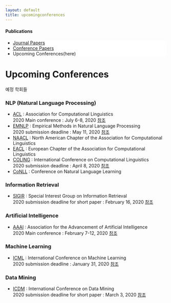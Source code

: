 ```yaml
---
layout: default
title: upcomingconferences
---
```

 <h4>Publications</h4>
 <div class="linklink" style = "background-color:#ffffff;border-radius:0 15px">
          <ul class="posts-list">
            <li class="post-link">
		    <a class="post-title" href="https://nlplab-skku.github.io/Publications/journalpapers/">Journal Papers</a>
            </li>
            <li class="post-link">
                    <a class="post-title" href="https://nlplab-skku.github.io/Publications/conferencepapers/">Conference Papers</a>
            </li>
            <li>Upcoming Conferences(here)
            </li>
          </ul>
  </div>

<div class="post">
  <h1 class="pageTitle">Upcoming Conferences</h1>	
  <p class="meta">예정 학회들</p>
  <h3>NLP (Natural Language Processing)</h3>
  <ul>
	<li><a href="http://www.aclweb.org/" target = "_blank">ACL</a> : Association for Computational Linguistics<br>
		2020 Main conference : July 6-8, 2020 
		<a href = "https://acl2020.org/" target = "_blank">참조</a>
	</li>
  	<li><a href="http://conference.researchbib.com/?action=viewEventDetails&eventid=39025&uid=r45e47" target = "_blank">EMNLP</a> : Empirical Methods in Natural Language Processing<br>
		2020 submission deadline : May 11, 2020 
		<a href = "https://2020.emnlp.org/call-for-papers" target = "_blank">참조</a>
	</li>
	<li><a href="http://naacl.org/" target = "_blank">NAACL</a> : North American Chapter of the Association for Computational Linguistics</li>
	<li><a href="http://www.eacl.org/page.php?id=index" target = "_blank">EACL</a> : European Chapter of the Association for Computational Linguistics</li>
	<li><a href="http://www.coling-2014.org/" target = "_blank">COLING</a> : International Conference on Computational Linguistics<br>
		2020 submission deadline : April 8, 2020 
		<a href = "https://coling2020.org/pages/call_for_papers" target = "_blank">참조</a>
	</li>
	<li><a href="http://ifarm.nl/signll/conll/" target = "_blank">CoNLL</a> : Conference on Natural Language Learning<br>
	</li>
  </ul>
	
  <h3>Information Retrieval</h3>	
  <ul>
	<li><a href="http://sigir.org/" target = "_blank">SIGIR</a> : Special Interest Group on Information Retrieval<br>
		2020 submission deadline for short paper : February 16, 2020 
		<a href = "https://sigir.org/sigir2020/" target = "_blank">참조</a>
	</li>
  </ul>
  
  <h3>Artificial Intelligence</h3>	
  <ul>
	<li><a href="http://www.aaai.org/home.html" target = "_blank">AAAI</a> : Association for the Advancement of Artificial Intelligence<br>
		2020 Main conference : February 7-12, 2020 
		<a href= "https://aaai.org/Conferences/AAAI-20/aaai20call/" target = "_blank">참조</a>
	</li>
  </ul>
  
  <h3>Machine Learning</h3>	
  <ul>
	<li><a href="http://icml.cc/2015/" target = "_blank">ICML</a> : International Conference on Machine Learning<br>
		2020 submission deadline : January 31, 2020 
		<a href = "https://icml.cc/Conferences/2020/Dates" target = "_blank">참조</a>
	</li>
  </ul>
  
  <h3>Data Mining</h3>	
  <ul>
	<li><a href="http://icdm2014.sfu.ca/home.html" target = "_blank">ICDM</a> : International Conference on Data Mining<br>
		2020 submission deadline for short paper : March 3, 2020 
		<a href = "http://www.data-mining-forum.de/icdm2020.php" target = "_blank">참조</a>
	</li>
  </ul>
